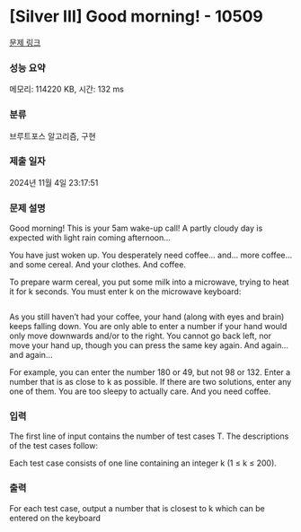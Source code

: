 # [Silver III] Good morning! - 10509 

[문제 링크](https://www.acmicpc.net/problem/10509) 

### 성능 요약

메모리: 114220 KB, 시간: 132 ms

### 분류

브루트포스 알고리즘, 구현

### 제출 일자

2024년 11월 4일 23:17:51

### 문제 설명

<p>Good morning! This is your 5am wake-up call! A partly cloudy day is expected with light rain coming afternoon...</p>

<p>You have just woken up. You desperately need coffee... and... more coffee... and some cereal. And your clothes. And coffee.</p>

<p>To prepare warm cereal, you put some milk into a microwave, trying to heat it for k seconds. You must enter k on the microwave keyboard:</p>

<p style="text-align:center"><img alt="" src="https://www.acmicpc.net/upload/images2/goodmorning.png"></p>

<p>As you still haven’t had your coffee, your hand (along with eyes and brain) keeps falling down. You are only able to enter a number if your hand would only move downwards and/or to the right. You cannot go back left, nor move your hand up, though you can press the same key again. And again... and again...</p>

<p>For example, you can enter the number 180 or 49, but not 98 or 132. Enter a number that is as close to k as possible. If there are two solutions, enter any one of them. You are too sleepy to actually care. And you need coffee.</p>

### 입력 

 <p>The first line of input contains the number of test cases T. The descriptions of the test cases follow:</p>

<p>Each test case consists of one line containing an integer k (1 ≤ k ≤ 200).</p>

### 출력 

 <p>For each test case, output a number that is closest to k which can be entered on the keyboard</p>


